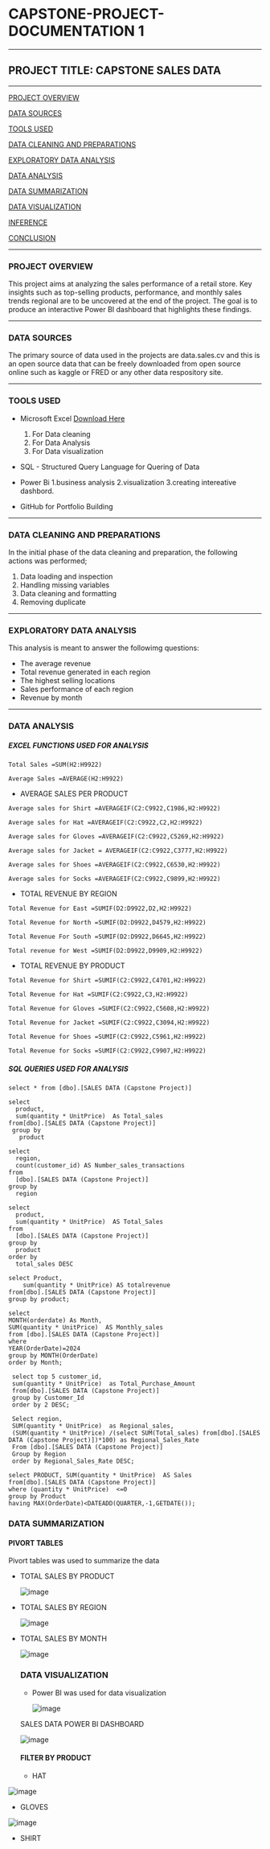 # CAPSTONE-PROJECT-DOCUMENTATION 1

----

## PROJECT TITLE: CAPSTONE SALES DATA

----

[PROJECT OVERVIEW](#project-overview)

[DATA SOURCES](#data-sources)

[TOOLS USED](#tools-used)

[DATA CLEANING AND PREPARATIONS](#data-cleaning-and-preparations)

[EXPLORATORY DATA ANALYSIS](#exploratory-data-analysis)

[DATA ANALYSIS](#data-analysis)

[DATA SUMMARIZATION](#data-summarization)

[DATA VISUALIZATION](#data-visualization)

[INFERENCE](#inference)

[CONCLUSION](#conclusion)

----

### PROJECT OVERVIEW
This project aims at analyzing the sales performance of a retail store. 
Key insights such as top-selling products, performance, and monthly sales trends  regional are to be uncovered at the end of the project. The goal is to produce an interactive Power BI 
dashboard that highlights these findings.

----

### DATA SOURCES
The primary source of data used in the projects are data.sales.cv and this is an open source data that can be freely downloaded from open source online such as kaggle or FRED or any other data respository site.

----

### TOOLS USED
- Microsoft Excel [Download Here](https://www.microsoft.com) 
   1. For Data cleaning
   2. For Data Analysis
   3. For Data visualization

- SQL - Structured Query Language for Quering of Data
  
- Power Bi 
   1.business analysis
   2.visualization
   3.creating intereative dashbord.
  
- GitHub for Portfolio Building
      
----

### DATA CLEANING AND PREPARATIONS
In the initial phase of the data cleaning and preparation, the following actions was performed;
   1. Data loading and inspection
   2. Handling missing variables
   3. Data cleaning and formatting
   4. Removing duplicate

----

### EXPLORATORY DATA ANALYSIS
This analysis is meant to answer the followimg questions:
   - The average revenue 
   - Total revenue generated in each region
   - The highest selling locations
   - Sales performance of each region
   - Revenue by month

----

### DATA ANALYSIS

##### EXCEL FUNCTIONS USED FOR ANALYSIS

```
Total Sales =SUM(H2:H9922)
```
````
Average Sales =AVERAGE(H2:H9922)
````

- AVERAGE SALES PER PRODUCT
````
Average sales for Shirt =AVERAGEIF(C2:C9922,C1986,H2:H9922)
````
````
Average sales for Hat =AVERAGEIF(C2:C9922,C2,H2:H9922)
````
````
Average sales for Gloves =AVERAGEIF(C2:C9922,C5269,H2:H9922)
````
````
Average sales for Jacket = AVERAGEIF(C2:C9922,C3777,H2:H9922)
````
````
Average sales for Shoes =AVERAGEIF(C2:C9922,C6530,H2:H9922)
````
````
Average sales for Socks =AVERAGEIF(C2:C9922,C9899,H2:H9922)
````

- TOTAL REVENUE BY REGION
````
Total Revenue for East =SUMIF(D2:D9922,D2,H2:H9922)
````
````
Total Revenue for North =SUMIF(D2:D9922,D4579,H2:H9922)
````
````
Total Revenue For South =SUMIF(D2:D9922,D6645,H2:H9922)
````
 ````
Total revenue for West =SUMIF(D2:D9922,D9909,H2:H9922)
````
- TOTAL REVENUE BY PRODUCT
````
Total Revenue for Shirt =SUMIF(C2:C9922,C4701,H2:H9922)
````
````
Total Revenue for Hat =SUMIF(C2:C9922,C3,H2:H9922)
````
````
Total Revenue for Gloves =SUMIF(C2:C9922,C5608,H2:H9922)
````
````
Total Revenue for Jacket =SUMIF(C2:C9922,C3094,H2:H9922)
````
````
Total Revenue for Shoes =SUMIF(C2:C9922,C5961,H2:H9922)
````
````
Total Revenue for Socks =SUMIF(C2:C9922,C9907,H2:H9922)
````

##### SQL QUERIES USED FOR ANALYSIS

````
select * from [dbo].[SALES DATA (Capstone Project)]
````
````
select
  product,
  sum(quantity * UnitPrice)  As Total_sales
from[dbo].[SALES DATA (Capstone Project)]
 group by
   product 
````
````   
select
  region,
  count(customer_id) AS Number_sales_transactions
from
  [dbo].[SALES DATA (Capstone Project)]
group by
  region
````
````
select
  product,
  sum(quantity * UnitPrice)  AS Total_Sales
from
  [dbo].[SALES DATA (Capstone Project)]
group by
  product
order by
  total_sales DESC
````
````
select Product,
	sum(quantity * UnitPrice) AS totalrevenue
from[dbo].[SALES DATA (Capstone Project)]
group by product;
````
````
select
MONTH(orderdate) As Month,
SUM(quantity * UnitPrice)  AS Monthly_sales
from [dbo].[SALES DATA (Capstone Project)]
where
YEAR(OrderDate)=2024
group by MONTH(OrderDate)
order by Month;
````
````
 select top 5 customer_id, 
 sum(quantity * UnitPrice)  as Total_Purchase_Amount
 from[dbo].[SALES DATA (Capstone Project)]
 group by Customer_Id
 order by 2 DESC;
 ````
````
 Select region,
 SUM(quantity * UnitPrice)  as Regional_sales,
 (SUM(quantity * UnitPrice) /(select SUM(Total_sales) from[dbo].[SALES DATA (Capstone Project)])*100) as Regional_Sales_Rate
 From [dbo].[SALES DATA (Capstone Project)]
 Group by Region
 order by Regional_Sales_Rate DESC;
 ````
````
select PRODUCT, SUM(quantity * UnitPrice)  AS Sales 
from[dbo].[SALES DATA (Capstone Project)]
where (quantity * UnitPrice)  <=0
group by Product
having MAX(OrderDate)<DATEADD(QUARTER,-1,GETDATE());
````

### DATA SUMMARIZATION
#### PIVORT TABLES
Pivort tables was used to summarize the data


- TOTAL SALES BY PRODUCT

  ![image](https://github.com/user-attachments/assets/0580f9a6-23b2-4283-916a-8cb84b393b50)

- TOTAL SALES BY REGION

  ![image](https://github.com/user-attachments/assets/318c4645-c893-457c-ad9e-a0c38420967d)

- TOTAL SALES BY MONTH

  ![image](https://github.com/user-attachments/assets/85dff39f-6b16-43dd-94b0-fc755a2bba7c)


  ### DATA VISUALIZATION
  - Power BI was used for data visualization

    ![image](https://github.com/user-attachments/assets/d610160e-5113-4b1b-b990-9d0cd251c093)

  SALES DATA POWER BI DASHBOARD

  ![image](https://github.com/user-attachments/assets/eda2e051-ed21-45ed-80f6-1f57f0e5c7dd)

  #### FILTER BY PRODUCT

  - HAT

![image](https://github.com/user-attachments/assets/b8070dfc-4b35-42da-acd7-836d2521da0a)

  - GLOVES

![image](https://github.com/user-attachments/assets/e001e7ed-e38b-49c9-a765-470adf7577b6)

  - SHIRT


  








  


  

  










